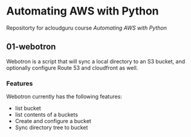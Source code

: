 # Automating AWS with Python

Repositorty for acloudguru course *Automating AWS with Python*

## 01-webotron

Webotron is a script that will sync a local directory to an S3 bucket, and optionally configure Route 53 and cloudfront as well.

### Features

Webotron currently has the following features:

- list bucket
- list contents of a buckets
- Create and configure a bucket
- Sync directory tree to bucket
